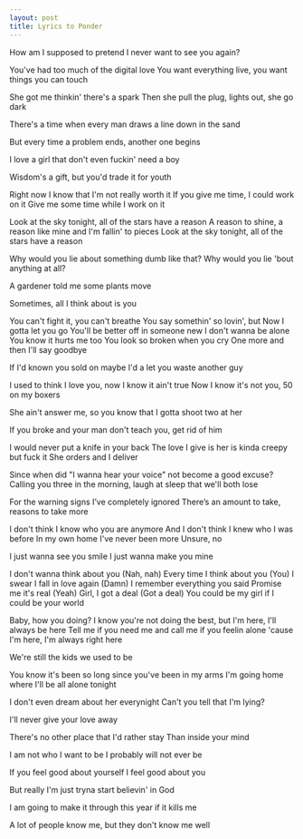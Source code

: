 ```yaml
---
layout: post
title: Lyrics to Ponder
---
```


How am I supposed to pretend
I never want to see you again?

You've had too much of the digital love
You want everything live, you want things you can touch

She got me thinkin' there's a spark
Then she pull the plug, lights out, she go dark

There's a time when every man draws a line down in the sand

But every time a problem ends, another one begins

I love a girl that don't even fuckin' need a boy

Wisdom's a gift, but you'd trade it for youth

Right now I know that I'm not really worth it
If you give me time, I could work on it
Give me some time while I work on it

Look at the sky tonight, all of the stars have a reason
A reason to shine, a reason like mine and I'm fallin' to pieces
Look at the sky tonight, all of the stars have a reason

Why would you lie about something dumb like that?
Why would you lie 'bout anything at all?

A gardener told me some plants move

Sometimes, all I think about is you

You can't fight it, you can't breathe
You say somethin' so lovin', but
Now I gotta let you go
You'll be better off in someone new
I don't wanna be alone
You know it hurts me too
You look so broken when you cry
One more and then I'll say goodbye

If I'd known you sold on maybe
I'd a let you waste another guy

I used to think I love you, now I know it ain't true
Now I know it's not you, 50 on my boxers

She ain't answer me, so you know that I gotta shoot two at her

If you broke and your man don't teach you, get rid of him

I would never put a knife in your back
The love I give is her is kinda creepy but fuck it
She orders and I deliver

Since when did "I wanna hear your voice" not become a good excuse?
Calling you three in the morning, laugh at sleep that we'll both lose

For the warning signs I’ve completely ignored
There’s an amount to take, reasons to take more

I don't think I know who you are anymore
And I don't think I knew who I was before
In my own home I've never been more
Unsure, no

I just wanna see you smile
I just wanna make you mine

I don't wanna think about you (Nah, nah)
Every time I think about you (You)
I swear I fall in love again (Damn)
I remember everything you said
Promise me it's real (Yeah)
Girl, I got a deal (Got a deal)
You could be my girl if I could be your world

Baby, how you doing? I know you're not doing the best, but I'm here, I'll always be here
Tell me if you need me and call me if you feelin alone 'cause I'm here, I'm always right here

We're still the kids we used to be

You know it's been so long since you've been in my arms
I'm going home where I'll be all alone tonight

I don't even dream about her everynight
Can't you tell that I'm lying?

I'll never give your love away

There's no other place that I'd rather stay
Than inside your mind

I am not who I want to be
I probably will not ever be

If you feel good about yourself
I feel good about you

But really I'm just tryna start believin' in God

I am going to make it through this year if it kills me

A lot of people know me, but they don't know me well
